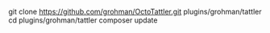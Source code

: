 git clone https://github.com/grohman/OctoTattler.git plugins/grohman/tattler
cd plugins/grohman/tattler
composer update
